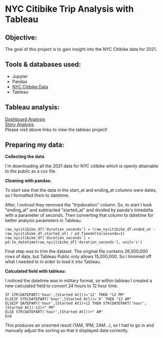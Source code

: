 # NYC Citibike Trip Analysis with Tableau

## Objective: 
The goal of this project is to gain insight into the NYC Citibike data for 2021.

## Tools & databases used:
- Jupyter
- Pandas
- [NYC Citibike Data](https://ride.citibikenyc.com/system-data)
- Tableau

## Tableau analysis:
[Dashboard Analysis](https://public.tableau.com/app/profile/ryan.m.7482/viz/2021-Citibike-Analysis/Dashboard1)  
[Story Analysis](https://public.tableau.com/app/profile/ryan.m.7482/viz/2021-Citibike-Analysis/Story1)  
Please visit above links to view the tableau project!

## Preparing my data:
 
**Collecting the data**

I'm downloading all the 2021 data for NYC citibike which is openly attainable to the public as a csv file.

**Cleaning with pandas:**

To start saw that the data in the start_at and ending_at columns were dates, so I formatted them to datetime.

After, I noticed they removed the "tripduration" column. So, to start I took "ending_at" and subtracted "started_at" and divided by panda's timedelta with a parameter of seconds. Then converting that column to datetime for better analysis parameters in Tableau.
```
raw_nycitibike_df['duration_seconds'] = (raw_nycitibike_df.ended_at - raw_nycitibike_df.started_at) / pd.Timedelta(seconds=1)
raw_nycitibike_df['duration_seconds'] = pd.to_datetime(raw_nycitibike_df['duration_seconds'], unit='s')
```
Final step was to trim the dataset. The original file contains 26,500,000 rows of data, but Tableau Public only allows 15,000,000. So I trimmed off what I needed to in order to load it into Tableau.

**Calculated field with tableau:**

I noticed the datetime was in military format, so within tableau I created a new calculated field to convert 24 hours to 12 hour time.
```
IF STR(DATEPART('hour',[Started At]))='12' THEN "12 PM"
ELSEIF STR(DATEPART('hour',[Started At]))='0' THEN "12 AM"
ELSEIF DATEPART('hour',[Started At])>12 THEN STR(DATEPART('hour',[Started At])-12)+" PM"
ELSE STR(DATEPART('hour',[Started At]))+" AM"
End
```
This produces an unsorted result (1AM, 1PM, 2AM...), so I had to go in and manually adjust the sorting so that it displayed data correctly.
